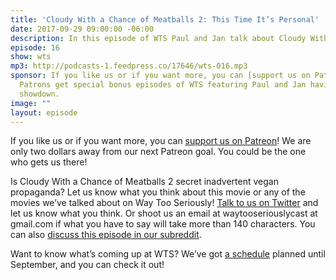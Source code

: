 ```yaml
---
title: 'Cloudy With a Chance of Meatballs 2: This Time It’s Personal'
date: 2017-09-29 09:00:00 -06:00
description: In this episode of WTS Paul and Jan talk about Cloudy With a Chance of Meatballs 2. We also talk about the evils of hero worship, why it matters if you confuse an ape for a monkey, the moral argument for veganism, and why the workers must seize the means of production to overthrow capitalism.
episode: 16
show: wts
mp3: http://podcasts-1.feedpress.co/17646/wts-016.mp3
sponsor: If you like us or if you want more, you can [support us on Patreon](https://www.patreon.com/clockworkscast)!
  Patrons get special bonus episodes of WTS featuring Paul and Jan having a trivia
  showdown.
image: ""
layout: episode
---
```


If you like us or if you want more, you can [support us on Patreon](https://www.patreon.com/clockworkscast)! We are only two dollars away from our next Patreon goal. You could be the one who gets us there!

Is Cloudy With a Chance of Meatballs 2 secret inadvertent vegan propaganda? Let us know what you think about this movie or any of the movies we’ve talked about on Way Too Seriously! [Talk to us on Twitter](http://www.twitter.com/wtscast) and let us know what you think. Or shoot us an email at waytooseriouslycast at gmail.com if what you have to say will take more than 140 characters. You can also [discuss this episode in our subreddit](https://www.reddit.com/r/Goodstuff_fm/).

Want to know what’s coming up at WTS? We’ve got [a schedule](https://docs.google.com/document/d/1f6fvTgbzQOCUD_potL6mWClmSC3D2cOBgKz36OwSC68/edit?usp=sharing) planned until September, and you can check it out!

